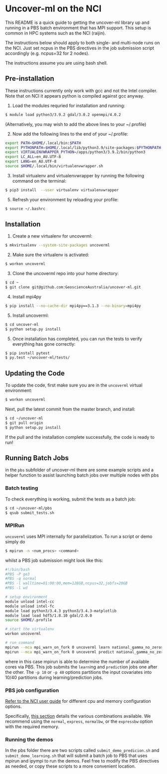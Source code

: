 # Uncover-ml on the NCI

This README is a quick guide to getting the uncover-ml library up and running
in a PBS batch environment that has MPI support. This setup is common in
HPC systems such as the NCI (raijin).

The instructions below should apply to both single- and multi-node runs
on the NCI. Just set ncpus in the PBS  directives in the job submission
script accordingly (e.g. ncpus=32 for 2 nodes).

The instructions assume you are using bash shell.

## Pre-installation

These instructions currently only work with gcc and not the Intel compiler.
Note that on NCI it appears python is compiled against gcc anyway.

1. Load the modules requried for installation and running:
```bash
$ module load python3/3.9.2 gdal/3.0.2 openmpi/4.0.2
```
(Alternatively, you may wish to add the above lines to your ~/.profile)

2. Now add the following lines to the end of your ~/.profile:
```bash
export PATH=$HOME/.local/bin:$PATH
export PYTHONPATH=$HOME/.local/lib/python3.9/site-packages:$PYTHONPATH
export VIRTUALENVWRAPPER_PYTHON=/apps/python3/3.9.2/bin/python3
export LC_ALL=en_AU.UTF-8
export LANG=en_AU.UTF-8
source $HOME/.local/bin/virtualenvwrapper.sh 
``` 

3. Install virtualenv and virtualenvwrapper by running the following command
on the terminal:
```bash
$ pip3 install  --user virtualenv virtualenvwrapper
```

5. Refresh your environment by reloading your profile:
```bash
$ source ~/.bashrc
```

## Installation

1. Create a new virtualenv for uncoverml:
```bash
$ mkvirtualenv --system-site-packages uncoverml
```

2. Make sure the virtualenv is activated:
```bash
$ workon uncoverml
```

3. Clone the uncoverml repo into your home directory:
```bash
$ cd ~
$ git clone git@github.com:GeoscienceAustralia/uncover-ml.git
```

4. Install mpi4py
```bash 
$ pip install --no-cache-dir mpi4py==3.1.3 --no-binary=mpi4py
```

5. Install uncoverml:
```bash
$ cd uncover-ml
$ python setup.py install
```

5. Once installation has completed, you can run the tests to verify everything
has gone correctly:
```bash
$ pip install pytest
$ py.test ~/uncover-ml/tests/
```

## Updating the Code
To update the code, first make sure you are in the `uncoverml` virtual environment:
```bash
$ workon uncoverml
```
Next, pull the latest commit from the master branch, and install:
```bash
$ cd ~/uncover-ml
$ git pull origin
$ python setup.py install
```
If the pull and the installation complete successfully, the code is ready to run!


## Running Batch Jobs

in the `pbs` subfolder of uncover-ml there are some example scripts and a
helper function to assist launching batch jobs over multiple nodes with pbs

### Batch testing

To check everything is working, submit the tests as a batch job:
```bash
$ cd ~/uncover-ml/pbs
$ qsub submit_tests.sh
```

### MPIRun

`uncoverml` uses MPI internally for parallelization. To run a script or demo
simply do

```bash
$ mpirun -n <num_procs> <command>
```

whilst a PBS job submission might look like this:

```bash
#!/bin/bash
#PBS -P ge3
#PBS -q normal
#PBS -l walltime=01:00:00,mem=128GB,ncpus=32,jobfs=20GB
#PBS -l wd

# setup environment
module unload intel-cc
module unload intel-fc
module load python3/3.4.3 python3/3.4.3-matplotlib 
module load load hdf5/1.8.10 gdal/2.0.0
source $HOME/.profile

# start the virtualenv
workon uncoverml

# run command
mpirun --mca mpi_warn_on_fork 0 uncoverml learn national_gamma_no_zeros.yaml -p 10
mpirun --mca mpi_warn_on_fork 0 uncoverml predict national_gamma_no_zeros.model -p 40
```

where in this case mpirun is able to determine the number of available
cores via PBS. This job submits the `learn`ing and `predict`ion jobs one 
after the other. The `-p 10` or `-p 40` options partitions the input 
covariates into 10/40 partitions during learning/prediction jobs.  

### PBS job configuration
[Refer to the NCI user guide](https://opus.nci.org.au/display/Help/Raijin+User+Guide) 
for different cpu and memory configuration options.

Specifically, [this section](https://opus.nci.org.au/display/Help/Raijin+User+Guide#RaijinUserGuide-QueueLimits)
details the various combinations available. We recommend using the `normal`, 
`express`, `normalbw`, or the `expressbw` option with the required memory.

### Running the demos
In the pbs folder there are two scripts called  `submit_demo_predicion.sh`
and `submit_demo_learning.sh` that will submit a batch job to PBS that uses
mpirun and ipympi to run the demos. Feel free to modify the PBS directives
as needed, or copy these scripts to a more convenient location.







